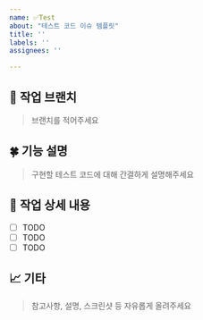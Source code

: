 ```yaml
---
name: ✅Test
about: "테스트 코드 이슈 템플릿"
title: ''
labels: ''
assignees: ''

---
```


## 💭 작업 브랜치
> 브랜치를 적어주세요

## 🍀 기능 설명
> 구현할 테스트 코드에 대해 간결하게 설명해주세요

## 🎀 작업 상세 내용
- [ ] TODO
- [ ] TODO
- [ ] TODO

## 📈 기타
> 참고사항, 설명, 스크린샷 등 자유롭게 올려주세요
